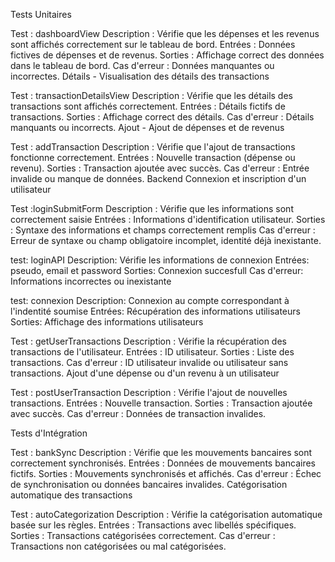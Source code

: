 Tests Unitaires

Test : dashboardView
Description : Vérifie que les dépenses et les revenus sont affichés correctement sur le tableau de bord.
Entrées : Données fictives de dépenses et de revenus.
Sorties : Affichage correct des données dans le tableau de bord.
Cas d'erreur : Données manquantes ou incorrectes.
Détails - Visualisation des détails des transactions

Test : transactionDetailsView
Description : Vérifie que les détails des transactions sont affichés correctement.
Entrées : Détails fictifs de transactions.
Sorties : Affichage correct des détails.
Cas d'erreur : Détails manquants ou incorrects.
Ajout - Ajout de dépenses et de revenus

Test : addTransaction
Description : Vérifie que l'ajout de transactions fonctionne correctement.
Entrées : Nouvelle transaction (dépense ou revenu).
Sorties : Transaction ajoutée avec succès.
Cas d'erreur : Entrée invalide ou manque de données.
Backend
Connexion et inscription d'un utilisateur

Test :loginSubmitForm
Description : Vérifie que les informations sont correctement saisie
Entrées : Informations d'identification utilisateur.
Sorties : Syntaxe des informations et champs correctement remplis
Cas d'erreur : Erreur de syntaxe ou champ obligatoire incomplet, identité déjà inexistante.

test: loginAPI
Description: Vérifie les informations de connexion
Entrées: pseudo, email et password
Sorties: Connexion succesfull
Cas d'erreur: Informations incorrectes ou inexistante

test: connexion
Description: Connexion au compte correspondant à l'indentité soumise
Entrées: Récupération des informations utilisateurs
Sorties: Affichage des informations utilisateurs

Test : getUserTransactions
Description : Vérifie la récupération des transactions de l'utilisateur.
Entrées : ID utilisateur.
Sorties : Liste des transactions.
Cas d'erreur : ID utilisateur invalide ou utilisateur sans transactions.
Ajout d'une dépense ou d'un revenu à un utilisateur

Test : postUserTransaction
Description : Vérifie l'ajout de nouvelles transactions.
Entrées : Nouvelle transaction.
Sorties : Transaction ajoutée avec succès.
Cas d'erreur : Données de transaction invalides.


Tests d'Intégration

Test : bankSync
Description : Vérifie que les mouvements bancaires sont correctement synchronisés.
Entrées : Données de mouvements bancaires fictifs.
Sorties : Mouvements synchronisés et affichés.
Cas d'erreur : Échec de synchronisation ou données bancaires invalides.
Catégorisation automatique des transactions

Test : autoCategorization
Description : Vérifie la catégorisation automatique basée sur les règles.
Entrées : Transactions avec libellés spécifiques.
Sorties : Transactions catégorisées correctement.
Cas d'erreur : Transactions non catégorisées ou mal catégorisées.